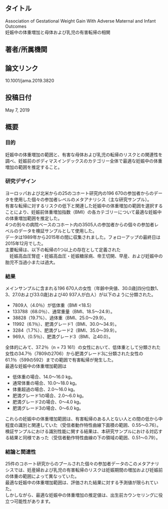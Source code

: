 ## タイトル
Association of Gestational Weight Gain With Adverse Maternal and Infant Outcomes  
妊娠中の体重増加と母体および乳児の有害転帰の相関

## 著者/所属機関

## 論文リンク
10.1001/jama.2019.3820

## 投稿日付
May 7, 2019

## 概要
### 目的
妊娠中の体重増加の範囲と、有害な母体および乳児の転帰のリスクとの関連性を調べ、妊娠前のボディマスインデックスのカテゴリー全体で最適な妊娠中の体重増加の範囲を推定すること。

### 研究デザイン
ヨーロッパおよび北米からの25のコホート研究内の196 670の参加者からのデータを使用した個々の参加者レベルのメタアナリシス（主な研究サンプル）。  
有害な転帰に対するリスクの低下と関連した妊娠中の体重増加の範囲を選択することにより、妊娠前体重増加指数（BMI）の各カテゴリーについて最適な妊娠中の体重増加範囲を推定した。  
4つの別々の病院ベースのコホート内の3505人の参加者からの個々の参加者レベルのデータを検証サンプルとして使用した。  
データは1989年から2015年の間に収集されました。フォローアップの最終日は2015年12月でした。  
主要転帰は、以下の転帰の1つ以上の存在として定義された  
　妊娠高血圧腎症・妊娠高血圧・妊娠糖尿病、帝王切開、早産、および妊娠中の胎児不当過小または過大。

### 結果
メインサンプルに含まれる196 670人の女性（年齢中央値、30.0歳\[四分位数1、3、27.0および33.0歳]および40 937人が白人）が以下のように分類された。
* 7809人（4.0％）が低体重（BMI <18.5）
* 133788（68.0％）、通常重量（BMI、18.5〜24.9）。
* 38828（19.7%）、過体重（BMI、25.0〜29.9）。
* 11992（6.1％）、肥満グレード1（BMI、30.0〜34.9）。
* 3284（1.7%）、肥満グレード2（BMI、35.0〜39.9）。
* 969人（0.5％）、肥満グレード3（BMI、≧40.0）。

全体的にみて、37.2％（n = 73 161）の女性において、低体重として分類された女性の34.7％（7809の2706）から肥満グレード3に分類された女性の61.1％（599の592）までの範囲で有害転帰が発生した。  
最適な妊娠中の体重増加範囲は
* 低体重の場合、14.0〜16.0 kg。
* 通常体重の場合、10.0〜18.0 kg。
* 体重超過の場合、2.0〜16.0 kg。
* 肥満グレード1の場合、2.0〜6.0 kg。
* 肥満グレード2の場合、0〜4.0 kg。
* 肥満グレード3の場合、0〜6.0 kg。

これらの妊娠中の体重増加範囲は、有害転帰のある人とない人との間の低から中程度の識別と関連していた（受信者動作特性曲線下面積の範囲、0.55〜0.76）。  
検証サンプルにおける識別性能に関する結果は、本研究サンプルにおける対応する結果と同様であった（受信者動作特性曲線の下の領域の範囲、0.51〜0.79）。

### 結論と関連性
25件のコホート研究からのプールされた個々の参加者データのこのメタアナリシスでは、妊産婦および乳児の有害転帰のリスクは妊娠期間の増加および妊娠前の体重の範囲によって異なっていた。  
最適な妊娠中の体重増加範囲は、評価された結果に対する予測値が限られていた。  
しかしながら、最適な妊娠中の体重増加の推定値は、出生前カウンセリングに役立つ可能性があります。
